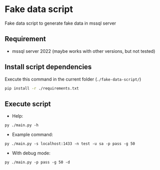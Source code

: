 # Fake data script

Fake data script to generate fake data in mssql server

## Requirement

- mssql server 2022 (maybe works with other versions, but not tested) 

## Install script dependencies

Execute this command in the current folder (`./fake-data-script/`)

```bash
pip install -r ./requirements.txt 
```

## Execute script

- Help:
```
py ./main.py -h
```

- Example command:
```
py ./main.py -s localhost:1433 -n test -u sa -p pass -g 50
```

- With debug mode:
```
py ./main.py -p pass -g 50 -d
```
